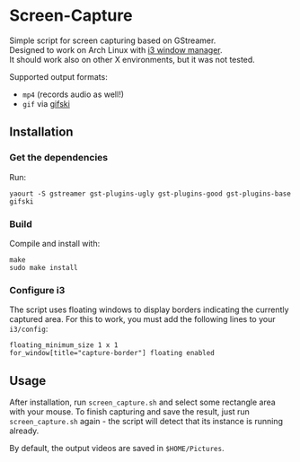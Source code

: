 # Screen-Capture

Simple script for screen capturing based on GStreamer.  
Designed to work on Arch Linux with [i3 window manager](https://i3wm.org/).  
It should work also on other X environments, but it was not tested.  

Supported output formats:
- ``mp4`` (records audio as well!)
- ``gif`` via [gifski](https://gif.ski/)

## Installation

### Get the dependencies

Run:
```
yaourt -S gstreamer gst-plugins-ugly gst-plugins-good gst-plugins-base gifski
``` 

### Build

Compile and install with:
```
make
sudo make install
```

### Configure i3

The script uses floating windows to display borders indicating the currently captured area.
For this to work, you must add the following lines to your ``i3/config``:

```
floating_minimum_size 1 x 1
for_window[title="capture-border"] floating enabled
```

## Usage

After installation, run `screen_capture.sh` and select some rectangle area with your mouse.
To finish capturing and save the result, just run `screen_capture.sh` again - the script will detect that its instance is running already.

By default, the output videos are saved in ``$HOME/Pictures``.
